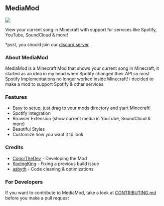 ## MediaMod
![](https://img.shields.io/github/downloads/MediaModMC/MediaMod/v0.0.1/total)


View your current song in Minecraft with support for services like Spotify, YouTube, SoundCloud & more!

*psst, you should join our [discord server](https://discord.gg/VSMdaRX)

### About MediaMod
MediaMod is a Minecraft Mod that shows your current song in Minecraft, it started as an idea in my head when Spotify changed their API so most Spotify Implementations no longer worked inside Minecraft! I decided to make a mod to support Spotify & other services

### Features
- Easy to setup, just drag to your mods directory and start Minecraft!
- Spotify Integration
- Browser Extension (show current media in YouTube, SoundCloud & more)
- Beautiful Styles
- Customize how you want it to look

### Credits
- [ConorTheDev](https://twitter.com/ConorTheDev) - Developing the Mod
- [KodingKing](https://twitter.com/KodingKing_) - Fixing a previous build issue
- [asbyth](https://twitter.com/asbythh) - Code cleaning & optimizations

### For Developers
If you want to contribute to MediaMod, take a look at [CONTRIBUTING.md](https://github.com/MediaModMC/MediaMod/blob/master/CONTRIBUTING.md) before you make a pull request
